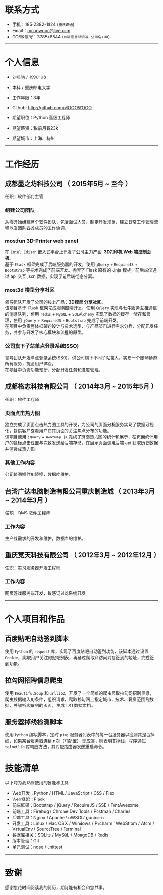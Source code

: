 # 联系方式

- 手机：185-2382-1824 (```重庆联通```)
- Email：mooowooo@live.com
- QQ/微信号：378546544 (```申请信息请填写 公司名+HR```)

---

# 个人信息

 - 刘啸驹 / 1990-08
 - 本科 / 重庆邮电大学
 - 工作年限：3年
 - Github: http://github.com/MOOOWOOO

 - 期望职位：Python 高级工程师
 - 期望薪资：税前月薪23k
 - 期望城市：上海、杭州

---

# 工作经历

## 成都墨之坊科技公司 （ 2015年5月 ~ 至今 ）

任职：软件部门主管

### 组建公司团队
从零开始组建整个软件团队，包括面试人员，制定开发规范，建立日常工作管理流程以及团队各类成员的工作协调。

### mostfun 3D-Printer web panel
在 `Intel Edison` 嵌入式平台上开发了公司主力产品: **3D打印机 Web 端控制面板**。  
基于 `Flask` 框架完成了后端服务器的开发，使用 `jQuery` + `RequireJS` + `Bootstrap` 等技术完成了前端开发。抛弃了 Flask 原有的 Jinja 模板，前后端仅通过 api 交互 json 数据，实现了前后端彻底分离。


### most3d 模型分享社区
领导团队开发了公司的线上产品：**3D模型 分享社区**。  
该项目基于 `Flask` 框架完成服务器端开发，使用 `Celery` 实现与七牛服务互相通信的消息队列，使用 `redis` + `MySQL` + `SQLAlchemy` 实现了数据的缓存、储存和管理，使用 `jQuery` + `RequireJS` + `Bootstrap` 完成了前端开发。  
在项目中负责整体框架的设计与技术选型，与产品部门进行需求分析，分配开发任务，并参与开发了核心模块和流程的原型。


### 公司旗下子站单点登录系统(SSO)
领导团队开发单点登录系统(SSO)，供公司旗下不同子站接入，实现一个账号畅游所有服务，提高用户体验。  
在项目中负责功能预研，分配开发任务和进度管理。

## 成都格志科技有限公司 （ 2014年3月 ~ 2015年5月 ）

任职：软件工程师

### 页面点击热力图
独立完成了页面点击热力图工具的开发，为公司的页面分析服务实现了数据可视化，提供客户查看用户在其页面的关注焦点分布的功能。  
该项目使用 `jQuery` + `HeatMap.js` 完成了页面热力图的统计和展示，在页面统计用户的鼠标点击位置与次数发送给后端存储，在展示页面调用后端 api 获取历史数据并渲染成热力图。

### 其他工作内容
公司地图插件的替换，数据库维护。

## 台湾广达电脑制造有限公司重庆制造城 （ 2013年3月 ~ 2014年3月 ）
任职：QMS 软件工程师

### 工作内容
生产线需求的开发和维护，数据库的维护。

## 重庆竞天科技有限公司 （ 2012年3月 ~ 2012年12月 ）
任职：实习服务器开发工程师

### 工作内容
网页游戏服务端开发，敏感词过滤系统开发。

---

# 个人项目和作品

## 百度贴吧自动签到脚本
使用 `Python` 的 `request` 库，实现了百度贴吧自动签到功能，该脚本通过设置 `Cookie`，爬取用户关注的贴吧列表，再通过爬取和访问对应签到的地址，完成签到功能。

## 拉勾网招聘信息爬虫
使用 `BeautifulSoup` 和 `urllib2`，开发了一个简单的爬虫爬取拉勾网招聘信息，爬虫根据输入的条件，组织请求，爬取拉勾网上指定城市、技术、薪资范围的数据，并解析爬取到的页面，生成 TXT数据文档。

## 服务器掉线检测脚本
使用 `Python` 编写脚本，定时 `ping` 服务器列表中的每一台服务器以检测其是否掉线，如果某台服务器连续 n次（可配置） 无应答，则表明其掉线，程序通过 `telnetlib` 库响应方法，其对应路由器发送重启命令。


# 技能清单

以下均为我熟练使用的技能和工具

- Web开发：Python / HTML / JavaScript / CSS / Flex
- Web框架：Flask
- 前端框架：Bootstrap / jQuery / RequireJS / SSE / FontAwesome
- 前端工具：Firebug / Chrome Dev Tools / Postman / Charles
- 后端工具：Nginx / Apache / uWSGI / gunicorn
- 开发工具：Linux / Mac OS X / Windows / Pycharm / WebStrom / Atom / VirtualEnv / SourceTree / Terminal
- 数据库相关：SQLite / MySQL / MongoDB / Redis
- 版本管理：Git
- 单元测试：nose / unittest

---

# 致谢
感谢您花时间阅读我的简历，期待能有机会和您共事。
